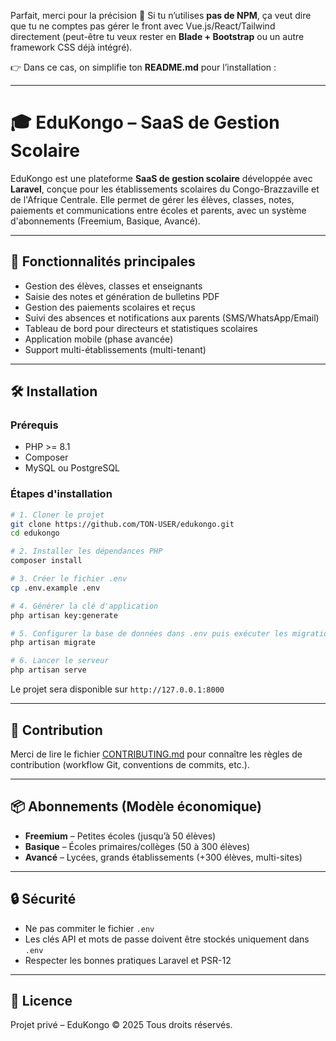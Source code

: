 Parfait, merci pour la précision 🙌
Si tu n’utilises **pas de NPM**, ça veut dire que tu ne comptes pas gérer le front avec Vue.js/React/Tailwind directement (peut-être tu veux rester en **Blade + Bootstrap** ou un autre framework CSS déjà intégré).

👉 Dans ce cas, on simplifie ton **README.md** pour l’installation :

---

# 🎓 EduKongo – SaaS de Gestion Scolaire

EduKongo est une plateforme **SaaS de gestion scolaire** développée avec **Laravel**, conçue pour les établissements scolaires du Congo-Brazzaville et de l'Afrique Centrale.
Elle permet de gérer les élèves, classes, notes, paiements et communications entre écoles et parents, avec un système d'abonnements (Freemium, Basique, Avancé).

---

## 🚀 Fonctionnalités principales

* Gestion des élèves, classes et enseignants
* Saisie des notes et génération de bulletins PDF
* Gestion des paiements scolaires et reçus
* Suivi des absences et notifications aux parents (SMS/WhatsApp/Email)
* Tableau de bord pour directeurs et statistiques scolaires
* Application mobile (phase avancée)
* Support multi-établissements (multi-tenant)

---

## 🛠️ Installation

### Prérequis

* PHP >= 8.1
* Composer
* MySQL ou PostgreSQL

### Étapes d'installation

```bash
# 1. Cloner le projet
git clone https://github.com/TON-USER/edukongo.git
cd edukongo

# 2. Installer les dépendances PHP
composer install

# 3. Créer le fichier .env
cp .env.example .env

# 4. Générer la clé d'application
php artisan key:generate

# 5. Configurer la base de données dans .env puis exécuter les migrations
php artisan migrate

# 6. Lancer le serveur
php artisan serve
```

Le projet sera disponible sur `http://127.0.0.1:8000`

---

## 👥 Contribution

Merci de lire le fichier [CONTRIBUTING.md](CONTRIBUTING.md) pour connaître les règles de contribution (workflow Git, conventions de commits, etc.).

---

## 📦 Abonnements (Modèle économique)

* **Freemium** – Petites écoles (jusqu’à 50 élèves)
* **Basique** – Écoles primaires/collèges (50 à 300 élèves)
* **Avancé** – Lycées, grands établissements (+300 élèves, multi-sites)

---

## 🔒 Sécurité

* Ne pas commiter le fichier `.env`
* Les clés API et mots de passe doivent être stockés uniquement dans `.env`
* Respecter les bonnes pratiques Laravel et PSR-12

---

## 📜 Licence

Projet privé – EduKongo © 2025
Tous droits réservés.


